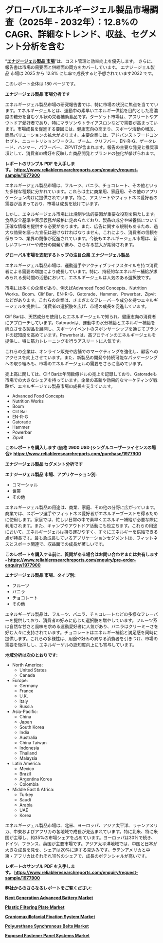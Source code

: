 <p><h1>グローバルエネルギージェル製品市場調査（2025年 - 2032年）：12.8%のCAGR、詳細なトレンド、収益、セグメント分析を含む</h1></p><p>&ldquo;<strong><a href="https://www.reliableresearchreports.com/energy-gel-products-r1977900?utm_campaign=107&utm_medium=9&utm_source=Github&utm_content=ia&utm_term=26032025&utm_id=energy-gel-products">エナジージェル製品 市場</a></strong>&rdquo;は、コスト管理と効率向上を優先します。 さらに、報告書は市場の需要面と供給面の両方をカバーしています。 エナジージェル製品 市場は 2025 から 12.8% に年率で成長すると予想されています2032 です。</p>
<p>このレポート全体は 180 ページです。</p>
<p><strong>エナジージェル製品 市場分析です</strong></p>
<p><p>エネルギージェル製品市場の研究報告書では、特に市場の状況に焦点を当てています。エネルギージェルとは、運動中の素早いエネルギー供給を目的とした高濃度の糖分を含むゲル状の栄養補助食品です。ターゲット市場は、アスリートやアウトドア愛好者であり、特にマラソンやトライアスロンなどで需要が高まっています。市場成長を促進する要因には、健康志向の高まり、スポーツ活動の増加、商品バリエーションの拡大があります。主要企業には、アドバンストフードコンセプト、ニュートリションワークス、ブーム、クリフバー、EN-R-G、ゲータレード、ハンマー、パワーバー、ZIPVITが含まれます。報告の主要な発見と推奨事項として、消費者の嗜好を反映した商品開発とブランドの強化が挙げられます。</p></p>
<p><strong>レポートのサンプル PDF を入手します。&nbsp;<a href="https://www.reliableresearchreports.com/enquiry/request-sample/1977900?utm_campaign=107&utm_medium=9&utm_source=Github&utm_content=ia&utm_term=26032025&utm_id=energy-gel-products">https://www.reliableresearchreports.com/enquiry/request-sample/1977900</a></strong></p>
<p><p>エネルギージェル製品市場は、フルーツ、バニラ、チョコレート、その他といった多様な種類に分かれています。これらは主に商業用、家庭用、その他のアプリケーション向けに提供されています。特に、アスリートやフィットネス愛好者の需要が高まっており、市場は成長を続けています。</p><p>しかし、エネルギージェル市場には規制や法的要因が重要な役割を果たします。食品安全基準や表示義務が厳格に定められており、製品の成分や栄養価について正確な情報を提供する必要があります。また、広告に関する規制もあるため、過大な効果を謳った宣伝は避けなければなりません。これにより、消費者の信頼を保ちつつ、業界の競争が促進されています。今後もエネルギージェル市場は、新しいフレーバーや成分の開発が進み、さらなる拡大が期待されます。</p></p>
<p><strong>グローバル市場を支配するトップの注目企業 エナジージェル製品</strong></p>
<p><p>エネルギージェル製品市場は、運動選手やアクティブライフスタイルを持つ消費者による需要の増加により成長しています。特に、持続的なエネルギー補給が求められる長時間の活動において、エネルギージェルは人気のある選択肢です。</p><p>市場には多くの企業があり、例えばAdvanced Food Concepts、Nutrition Works、Boom、Clif Bar、EN-R-G、Gatorade、Hammer、Powerbar、Zipvitなどがあります。これらの企業は、さまざまなフレーバーや成分を持つエネルギージェルを提供し、消費者の選択肢を広げ、市場の成長を促進しています。</p><p>Clif Barは、天然成分を使用したエネルギージェルで知られ、健康志向の消費者にアプローチしています。Gatoradeは、運動中の水分補給とエネルギー補給を両立させる製品を展開し、スポーツイベントのスポンサーシップを通じてブランドの認知度を高めています。Powerbarは、高プロテインのエネルギージェルを提供し、特に筋力トレーニングを行うアスリートに人気です。</p><p>これらの企業は、オンライン販売や店舗でのマーケティングを強化し、顧客へのアクセスを向上させています。また、新製品の開発や持続可能なパッケージングへの取り組みも、市場のエネルギージェルの需要をさらに高めています。</p><p>売上高に関しては、Clif Barは年間数億ドルの売上を記録しており、Gatoradeも市場での大きなシェアを持っています。企業の革新や効果的なマーケティング戦略が、エネルギージェル製品市場の成長を支えています。</p></p>
<p><ul><li>Advanced Food Concepts</li><li>Nutrition Works</li><li>Boom</li><li>Clif Bar</li><li>EN-R-G</li><li>Gatorade</li><li>Hammer</li><li>Powerbar</li><li>Zipvit</li></ul></p>
<p><strong>このレポートを購入します (価格 2900 USD (シングルユーザーライセンスの場合):&nbsp;<a href="https://www.reliableresearchreports.com/purchase/1977900?utm_campaign=107&utm_medium=9&utm_source=Github&utm_content=ia&utm_term=26032025&utm_id=energy-gel-products">https://www.reliableresearchreports.com/purchase/1977900</a></strong></p>
<p><strong>エナジージェル製品 セグメント分析です</strong></p>
<p><strong>エナジージェル製品 市場、アプリケーション別:</strong></p>
<p><ul><li>コマーシャル</li><li>世帯</li><li>その他</li></ul></p>
<p><p>エネルギージェル製品の用途は、商業、家庭、その他の分野に広がっています。商業では、スポーツ選手やフィットネス愛好者がエネルギーブーストを得るために使用します。家庭では、忙しい日常の中で素早くエネルギー補給が必要な際に利用されます。また、キャンプやアウトドア活動にも役立ちます。これらの用途において、エネルギージェルは持ち運びやすく、すぐにエネルギーを供給できる点が特長です。最も急成長しているアプリケーションセグメントは、フィットネスとスポーツ関連で、収益面での成長が著しいです。</p></p>
<p><strong>このレポートを購入する前に、質問がある場合はお問い合わせまたは共有します - <a href="https://www.reliableresearchreports.com/enquiry/pre-order-enquiry/1977900?utm_campaign=107&utm_medium=9&utm_source=Github&utm_content=ia&utm_term=26032025&utm_id=energy-gel-products">https://www.reliableresearchreports.com/enquiry/pre-order-enquiry/1977900</a></strong></p>
<p><strong>エナジージェル製品 市場、タイプ別:</strong></p>
<p><ul><li>フルーツ</li><li>バニラ</li><li>チョコレート</li><li>その他</li></ul></p>
<p><p>エネルギーゲル製品は、フルーツ、バニラ、チョコレートなどの多様なフレーバーを提供しており、消費者の好みに応じた選択肢を増やしています。フルーツ系は自然な甘さと風味を求める運動愛好者に人気があり、バニラはクリーミーさを好む人々に支持されています。チョコレートはエネルギー補給と満足感を同時に提供します。これらの多様性は、用途や好みの異なる消費者を引きつけ、市場の需要を後押しし、エネルギーゲルの認知度向上にも寄与しています。</p></p>
<p><strong>地域分析は次のとおりです:</strong></p>
<p><ul>
    <li>
        North America:
        <ul>
            <li>United States</li>
            <li>Canada</li>
        </ul>
    </li>
    <li>
        Europe:
        <ul>
            <li>Germany</li>
            <li>France</li>
            <li>U.K.</li>
            <li>Italy</li>
            <li>Russia</li>
        </ul>
    </li>
    <li>
        Asia-Pacific:
        <ul>
            <li>China</li>
            <li>Japan</li>
            <li>South Korea</li>
            <li>India</li>
            <li>Australia</li>
            <li>China Taiwan</li>
            <li>Indonesia</li>
            <li>Thailand</li>
            <li>Malaysia</li>
        </ul>
    </li>
    <li>
        Latin America:
        <ul>
            <li>Mexico</li>
            <li>Brazil</li>
            <li>Argentina Korea</li>
            <li>Colombia</li>
        </ul>
    </li>
    <li>
        Middle East & Africa:
        <ul>
            <li>Turkey</li>
            <li>Saudi</li>
            <li>Arabia</li>
            <li>UAE</li>
            <li>Korea</li>
        </ul>
    </li>
    </ul></p>
<p><p>エネルギージェル製品市場は、北米、ヨーロッパ、アジア太平洋、ラテンアメリカ、中東およびアフリカの各地域で成長が見込まれています。特に北米、特に米国が主導し、約35%の市場シェアを占めています。ヨーロッパは30%で続き、ドイツ、フランス、英国が主要市場です。アジア太平洋地域では、中国と日本が大きな成長を見せ、シェアは20%に達する見込みです。ラテンアメリカと中東・アフリカはそれぞれ10%のシェアで、成長のポテンシャルが高いです。</p></p>
<p><strong>レポートのサンプル PDF を入手します。&nbsp;<a href="https://www.reliableresearchreports.com/enquiry/request-sample/1977900?utm_campaign=107&utm_medium=9&utm_source=Github&utm_content=ia&utm_term=26032025&utm_id=energy-gel-products">https://www.reliableresearchreports.com/enquiry/request-sample/1977900</a></strong></p>
<p><strong></strong></p>
<p><strong></strong></p>
<p><strong></strong></p>
<p><strong></strong></p>
<p><strong>弊社からのさらなるレポートをご覧ください:</strong></p>
<p><strong><p><a href="https://github.com/panciujoslin3/Market-Research-Report-List-1/blob/main/next-generation-advanced-battery-market.md?utm_campaign=107&utm_medium=9&utm_source=Github&utm_content=ia&utm_term=26032025&utm_id=energy-gel-products">Next Generation Advanced Battery Market</a></p><p><a href="https://github.com/ghaligopezf5/Market-Research-Report-List-1/blob/main/plastic-filtering-plate-market.md?utm_campaign=107&utm_medium=9&utm_source=Github&utm_content=ia&utm_term=26032025&utm_id=energy-gel-products">Plastic Filtering Plate Market</a></p><p><a href="https://github.com/decockogbaro25/Market-Research-Report-List-1/blob/main/craniomaxillofacial-fixation-system-market.md?utm_campaign=107&utm_medium=9&utm_source=Github&utm_content=ia&utm_term=26032025&utm_id=energy-gel-products">Craniomaxillofacial Fixation System Market</a></p><p><a href="https://github.com/uldularido/Market-Research-Report-List-1/blob/main/polyurethane-synchronous-belts-market.md?utm_campaign=107&utm_medium=9&utm_source=Github&utm_content=ia&utm_term=26032025&utm_id=energy-gel-products">Polyurethane Synchronous Belts Market</a></p><p><a href="https://github.com/drielvinki/Market-Research-Report-List-1/blob/main/exposed-fastener-panel-systems-market.md?utm_campaign=107&utm_medium=9&utm_source=Github&utm_content=ia&utm_term=26032025&utm_id=energy-gel-products">Exposed Fastener Panel Systems Market</a></p></strong></p>